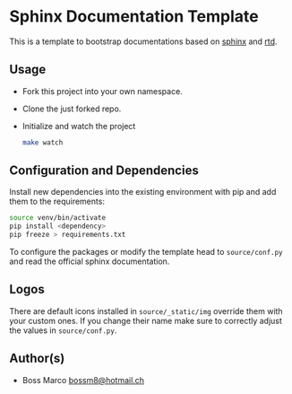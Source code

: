 # Sphinx Documentation Template

This is a template to bootstrap documentations based on 
[sphinx](https://www.sphinx-doc.org) and [rtd](https://sphinx-rtd-theme.readthedocs.io/en/stable/index.html).

## Usage

* Fork this project into your own namespace.
* Clone the just forked repo. 
* Initialize and watch the project

  ```bash
  make watch
  ``` 

## Configuration and Dependencies

Install new dependencies into the existing environment with pip and add them to the requirements:
```bash
source venv/bin/activate
pip install <dependency>
pip freeze > requirements.txt
```

To configure the packages or modify the template head to `source/conf.py` and read the official sphinx documentation.

## Logos

There are default icons installed in `source/_static/img` override them with your custom ones. If you change
their name make sure to correctly adjust the values in `source/conf.py`.

## Author(s)

* Boss Marco <bossm8@hotmail.ch>
